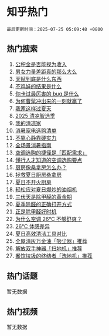 # 知乎热门

`最后更新时间：2025-07-25 05:09:48 +0800`

## 热门搜索

1. [公积金是否能视为收入](https://www.zhihu.com/search?q=%E5%85%AC%E7%A7%AF%E9%87%91%E6%98%AF%E5%90%A6%E8%83%BD%E8%A7%86%E4%B8%BA%E6%94%B6%E5%85%A5)
1. [男女力量差距真的那么大么](https://www.zhihu.com/search?q=%E7%94%B7%E5%A5%B3%E5%8A%9B%E9%87%8F%E5%B7%AE%E8%B7%9D%E7%9C%9F%E7%9A%84%E9%82%A3%E4%B9%88%E5%A4%A7%E4%B9%88)
1. [天赋到底是什么东西](https://www.zhihu.com/search?q=%E5%A4%A9%E8%B5%8B%E5%88%B0%E5%BA%95%E6%98%AF%E4%BB%80%E4%B9%88%E4%B8%9C%E8%A5%BF)
1. [不鸡娃的结果是什么](https://www.zhihu.com/search?q=%E4%B8%8D%E9%B8%A1%E5%A8%83%E7%9A%84%E7%BB%93%E6%9E%9C%E6%98%AF%E4%BB%80%E4%B9%88)
1. [你卡过最厉害的 bug 是什么](https://www.zhihu.com/search?q=%E4%BD%A0%E5%8D%A1%E8%BF%87%E6%9C%80%E5%8E%89%E5%AE%B3%E7%9A%84%20bug%20%E6%98%AF%E4%BB%80%E4%B9%88)
1. [为何曹髦冲出来的一刻就赢了](https://www.zhihu.com/search?q=%E4%B8%BA%E4%BD%95%E6%9B%B9%E9%AB%A6%E5%86%B2%E5%87%BA%E6%9D%A5%E7%9A%84%E4%B8%80%E5%88%BB%E5%B0%B1%E8%B5%A2%E4%BA%86)
1. [我家这样过夏天](https://www.zhihu.com/search?q=%E6%88%91%E5%AE%B6%E8%BF%99%E6%A0%B7%E8%BF%87%E5%A4%8F%E5%A4%A9)
1. [2025 清凉智选季](https://www.zhihu.com/search?q=2025%20%E6%B8%85%E5%87%89%E6%99%BA%E9%80%89%E5%AD%A3)
1. [我的清凉家](https://www.zhihu.com/search?q=%E6%88%91%E7%9A%84%E6%B8%85%E5%87%89%E5%AE%B6)
1. [消暑家电选购清单](https://www.zhihu.com/search?q=%E6%B6%88%E6%9A%91%E5%AE%B6%E7%94%B5%E9%80%89%E8%B4%AD%E6%B8%85%E5%8D%95)
1. [不靠心静靠硬实力](https://www.zhihu.com/search?q=%E4%B8%8D%E9%9D%A0%E5%BF%83%E9%9D%99%E9%9D%A0%E7%A1%AC%E5%AE%9E%E5%8A%9B)
1. [全场景消暑指南](https://www.zhihu.com/search?q=%E5%85%A8%E5%9C%BA%E6%99%AF%E6%B6%88%E6%9A%91%E6%8C%87%E5%8D%97)
1. [空调选购的捷径是「匹配需求」](https://www.zhihu.com/search?q=%E7%A9%BA%E8%B0%83%E9%80%89%E8%B4%AD%E7%9A%84%E6%8D%B7%E5%BE%84%E6%98%AF%E3%80%8C%E5%8C%B9%E9%85%8D%E9%9C%80%E6%B1%82%E3%80%8D)
1. [懂行人才知道的空调选购要点](https://www.zhihu.com/search?q=%E6%87%82%E8%A1%8C%E4%BA%BA%E6%89%8D%E7%9F%A5%E9%81%93%E7%9A%84%E7%A9%BA%E8%B0%83%E9%80%89%E8%B4%AD%E8%A6%81%E7%82%B9)
1. [厨房像桑拿房怎么办？](https://www.zhihu.com/search?q=%E5%8E%A8%E6%88%BF%E5%83%8F%E6%A1%91%E6%8B%BF%E6%88%BF%E6%80%8E%E4%B9%88%E5%8A%9E%EF%BC%9F)
1. [拯救夏日厨房桑拿房](https://www.zhihu.com/search?q=%E6%8B%AF%E6%95%91%E5%A4%8F%E6%97%A5%E5%8E%A8%E6%88%BF%E6%A1%91%E6%8B%BF%E6%88%BF)
1. [夏日不开火厨房](https://www.zhihu.com/search?q=%E5%A4%8F%E6%97%A5%E4%B8%8D%E5%BC%80%E7%81%AB%E5%8E%A8%E6%88%BF)
1. [轻松应对夏日爆炒的油烟机](https://www.zhihu.com/search?q=%E8%BD%BB%E6%9D%BE%E5%BA%94%E5%AF%B9%E5%A4%8F%E6%97%A5%E7%88%86%E7%82%92%E7%9A%84%E6%B2%B9%E7%83%9F%E6%9C%BA)
1. [三伏天是除甲醛的黄金期](https://www.zhihu.com/search?q=%E4%B8%89%E4%BC%8F%E5%A4%A9%E6%98%AF%E9%99%A4%E7%94%B2%E9%86%9B%E7%9A%84%E9%BB%84%E9%87%91%E6%9C%9F)
1. [夏季除醛的正确打开方式](https://www.zhihu.com/search?q=%E5%A4%8F%E5%AD%A3%E9%99%A4%E9%86%9B%E7%9A%84%E6%AD%A3%E7%A1%AE%E6%89%93%E5%BC%80%E6%96%B9%E5%BC%8F)
1. [正是除甲醛好时机](https://www.zhihu.com/search?q=%E6%AD%A3%E6%98%AF%E9%99%A4%E7%94%B2%E9%86%9B%E5%A5%BD%E6%97%B6%E6%9C%BA)
1. [为什么空调 26℃ 不够舒爽？](https://www.zhihu.com/search?q=%E4%B8%BA%E4%BB%80%E4%B9%88%E7%A9%BA%E8%B0%83%2026%E2%84%83%20%E4%B8%8D%E5%A4%9F%E8%88%92%E7%88%BD%EF%BC%9F)
1. [26℃ 体感差异](https://www.zhihu.com/search?q=26%E2%84%83%20%E4%BD%93%E6%84%9F%E5%B7%AE%E5%BC%82)
1. [夏日高效清洁工具对比](https://www.zhihu.com/search?q=%E5%A4%8F%E6%97%A5%E9%AB%98%E6%95%88%E6%B8%85%E6%B4%81%E5%B7%A5%E5%85%B7%E5%AF%B9%E6%AF%94)
1. [全屋清灰万金油「吸尘器」推荐](https://www.zhihu.com/search?q=%E5%85%A8%E5%B1%8B%E6%B8%85%E7%81%B0%E4%B8%87%E9%87%91%E6%B2%B9%E3%80%8C%E5%90%B8%E5%B0%98%E5%99%A8%E3%80%8D%E6%8E%A8%E8%8D%90)
1. [解放双手神器「扫地机」推荐](https://www.zhihu.com/search?q=%E8%A7%A3%E6%94%BE%E5%8F%8C%E6%89%8B%E7%A5%9E%E5%99%A8%E3%80%8C%E6%89%AB%E5%9C%B0%E6%9C%BA%E3%80%8D%E6%8E%A8%E8%8D%90)
1. [餐饮垃圾的终结者「洗地机」推荐](https://www.zhihu.com/search?q=%E9%A4%90%E9%A5%AE%E5%9E%83%E5%9C%BE%E7%9A%84%E7%BB%88%E7%BB%93%E8%80%85%E3%80%8C%E6%B4%97%E5%9C%B0%E6%9C%BA%E3%80%8D%E6%8E%A8%E8%8D%90)

## 热门话题

暂无数据

## 热门视频

暂无数据